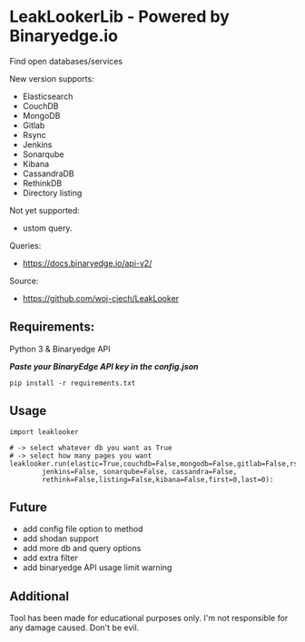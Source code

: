 # LeakLookerLib - Powered by Binaryedge.io
Find open databases/services

New version supports:
- Elasticsearch
- CouchDB
- MongoDB
- Gitlab
- Rsync
- Jenkins
- Sonarqube
- Kibana
- CassandraDB
- RethinkDB
- Directory listing

Not yet supported:
- ustom query.

Queries:
- https://docs.binaryedge.io/api-v2/

Source:
 - https://github.com/woj-ciech/LeakLooker


## Requirements:
Python 3 &
Binaryedge API

***Paste your BinaryEdge API key in the config.json***

```
pip install -r requirements.txt
```
## Usage
```
import leaklooker

# -> select whatever db you want as True
# -> select how many pages you want
leaklooker.run(elastic=True,couchdb=False,mongodb=False,gitlab=False,rsync=False,
        jenkins=False, sonarqube=False, cassandra=False,
        rethink=False,listing=False,kibana=False,first=0,last=0):
```

## Future
- add config file option to method
- add shodan support
- add more db and query options
- add extra filter
- add binaryedge API usage limit warning


## Additional
Tool has been made for educational purposes only. I'm not responsible for any damage caused. Don't be evil.
